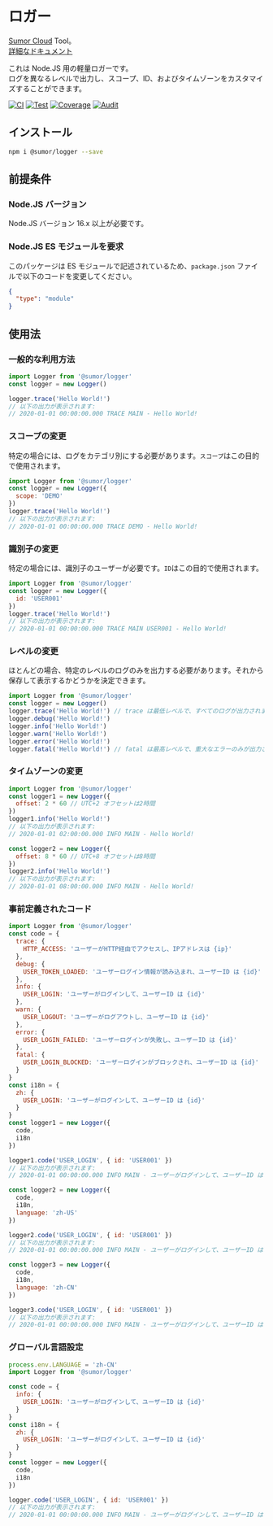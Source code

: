 # ロガー

[Sumor Cloud](https://sumor.cloud) Tool。  
[詳細なドキュメント](https://sumor.cloud/logger)

これは Node.JS 用の軽量ロガーです。  
ログを異なるレベルで出力し、スコープ、ID、およびタイムゾーンをカスタマイズすることができます。

[![CI](https://github.com/sumor-cloud/logger/actions/workflows/ci.yml/badge.svg)](https://github.com/sumor-cloud/logger/actions/workflows/ci.yml)
[![Test](https://github.com/sumor-cloud/logger/actions/workflows/ut.yml/badge.svg)](https://github.com/sumor-cloud/logger/actions/workflows/ut.yml)
[![Coverage](https://github.com/sumor-cloud/logger/actions/workflows/coverage.yml/badge.svg)](https://github.com/sumor-cloud/logger/actions/workflows/coverage.yml)
[![Audit](https://github.com/sumor-cloud/logger/actions/workflows/audit.yml/badge.svg)](https://github.com/sumor-cloud/logger/actions/workflows/audit.yml)

## インストール

```bash
npm i @sumor/logger --save
```

## 前提条件

### Node.JS バージョン

Node.JS バージョン 16.x 以上が必要です。

### Node.JS ES モジュールを要求

このパッケージは ES モジュールで記述されているため、`package.json` ファイルで以下のコードを変更してください。

```json
{
  "type": "module"
}
```

## 使用法

### 一般的な利用方法

```js
import Logger from '@sumor/logger'
const logger = new Logger()

logger.trace('Hello World!')
// 以下の出力が表示されます:
// 2020-01-01 00:00:00.000 TRACE MAIN - Hello World!
```

### スコープの変更

特定の場合には、ログをカテゴリ別にする必要があります。`スコープ`はこの目的で使用されます。

```js
import Logger from '@sumor/logger'
const logger = new Logger({
  scope: 'DEMO'
})
logger.trace('Hello World!')
// 以下の出力が表示されます:
// 2020-01-01 00:00:00.000 TRACE DEMO - Hello World!
```

### 識別子の変更

特定の場合には、識別子のユーザーが必要です。`ID`はこの目的で使用されます。

```js
import Logger from '@sumor/logger'
const logger = new Logger({
  id: 'USER001'
})
logger.trace('Hello World!')
// 以下の出力が表示されます:
// 2020-01-01 00:00:00.000 TRACE MAIN USER001 - Hello World!
```

### レベルの変更

ほとんどの場合、特定のレベルのログのみを出力する必要があります。それから保存して表示するかどうかを決定できます。

```js
import Logger from '@sumor/logger'
const logger = new Logger()
logger.trace('Hello World!') // trace は最低レベルで、すべてのログが出力されます
logger.debug('Hello World!')
logger.info('Hello World!')
logger.warn('Hello World!')
logger.error('Hello World!')
logger.fatal('Hello World!') // fatal は最高レベルで、重大なエラーのみが出力されます
```

### タイムゾーンの変更

```js
import Logger from '@sumor/logger'
const logger1 = new Logger({
  offset: 2 * 60 // UTC+2 オフセットは2時間
})
logger1.info('Hello World!')
// 以下の出力が表示されます:
// 2020-01-01 02:00:00.000 INFO MAIN - Hello World!

const logger2 = new Logger({
  offset: 8 * 60 // UTC+8 オフセットは8時間
})
logger2.info('Hello World!')
// 以下の出力が表示されます:
// 2020-01-01 08:00:00.000 INFO MAIN - Hello World!
```

### 事前定義されたコード

```js
import Logger from '@sumor/logger'
const code = {
  trace: {
    HTTP_ACCESS: 'ユーザーがHTTP経由でアクセスし、IPアドレスは {ip}'
  },
  debug: {
    USER_TOKEN_LOADED: 'ユーザーログイン情報が読み込まれ、ユーザーID は {id}'
  },
  info: {
    USER_LOGIN: 'ユーザーがログインして、ユーザーID は {id}'
  },
  warn: {
    USER_LOGOUT: 'ユーザーがログアウトし、ユーザーID は {id}'
  },
  error: {
    USER_LOGIN_FAILED: 'ユーザーログインが失敗し、ユーザーID は {id}'
  },
  fatal: {
    USER_LOGIN_BLOCKED: 'ユーザーログインがブロックされ、ユーザーID は {id}'
  }
}
const i18n = {
  zh: {
    USER_LOGIN: 'ユーザーがログインして、ユーザーID は {id}'
  }
}
const logger1 = new Logger({
  code,
  i18n
})

logger1.code('USER_LOGIN', { id: 'USER001' })
// 以下の出力が表示されます:
// 2020-01-01 00:00:00.000 INFO MAIN - ユーザーがログインして、ユーザーID は USER001

const logger2 = new Logger({
  code,
  i18n,
  language: 'zh-US'
})

logger2.code('USER_LOGIN', { id: 'USER001' })
// 以下の出力が表示されます:
// 2020-01-01 00:00:00.000 INFO MAIN - ユーザーがログインして、ユーザーID は USER001

const logger3 = new Logger({
  code,
  i18n,
  language: 'zh-CN'
})

logger3.code('USER_LOGIN', { id: 'USER001' })
// 以下の出力が表示されます:
// 2020-01-01 00:00:00.000 INFO MAIN - ユーザーがログインして、ユーザーID は USER001
```

### グローバル言語設定

```js
process.env.LANGUAGE = 'zh-CN'
import Logger from '@sumor/logger'

const code = {
  info: {
    USER_LOGIN: 'ユーザーがログインして、ユーザーID は {id}'
  }
}
const i18n = {
  zh: {
    USER_LOGIN: 'ユーザーがログインして、ユーザーID は {id}'
  }
}
const logger = new Logger({
  code,
  i18n
})

logger.code('USER_LOGIN', { id: 'USER001' })
// 以下の出力が表示されます:
// 2020-01-01 00:00:00.000 INFO MAIN - ユーザーがログインして、ユーザーID は USER001
```
